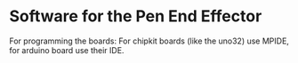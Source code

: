 # Software for the Pen End Effector

For programming the boards: For chipkit boards (like the uno32) use MPIDE, for arduino board use their IDE.